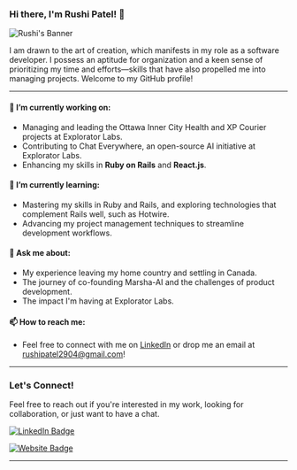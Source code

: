 ### Hi there, I'm Rushi Patel! 👋

![Rushi's Banner](https://media.giphy.com/media/v1.Y2lkPTc5MGI3NjExbWRrc2k3enIwbmxhN25kZnl5endyaGIzZWx6cHVnbGVkenlsMGhiaSZlcD12MV9naWZzX3NlYXJjaCZjdD1n/l0JMrPWRQkTeg3jjO/giphy.gif)

I am drawn to the art of creation, which manifests in my role as a software developer. I possess an aptitude for organization and a keen sense of prioritizing my time and efforts—skills that have also propelled me into managing projects. Welcome to my GitHub profile!

---

#### 🔭 I’m currently working on:
- Managing and leading the Ottawa Inner City Health and XP Courier projects at Explorator Labs.
- Contributing to Chat Everywhere, an open-source AI initiative at Explorator Labs.
- Enhancing my skills in **Ruby on Rails** and **React.js**.

#### 🌱 I’m currently learning:
- Mastering my skills in Ruby and Rails, and exploring technologies that complement Rails well, such as Hotwire.
- Advancing my project management techniques to streamline development workflows.

#### 💬 Ask me about:
- My experience leaving my home country and settling in Canada.
- The journey of co-founding Marsha-AI and the challenges of product development.
- The impact I'm having at Explorator Labs.

#### 📫 How to reach me:
- Feel free to connect with me on [LinkedIn](https://www.linkedin.com/in/rushipatel-/) or drop me an email at rushipatel2904@gmail.com!

---

### Let's Connect!

Feel free to reach out if you're interested in my work, looking for collaboration, or just want to have a chat.

[![LinkedIn Badge](https://img.shields.io/badge/-Rushi_Patel-blue?style=flat-square&logo=Linkedin&logoColor=white&link=https://www.linkedin.com/in/rushi-patel)](https://www.linkedin.com/in/rushipatel-/)

[![Website Badge](https://img.shields.io/badge/-Rushi's_Website-4A4A4A?style=flat-square&logo=Google-Chrome&logoColor=white&link=https://rushipatel.life)](https://rushipatel.life)

---